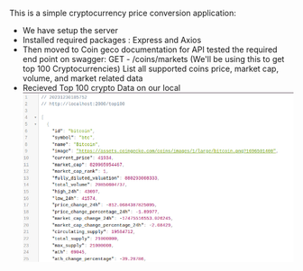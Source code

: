 This is a simple cryptocurrency price conversion application:
 - We have setup the server 
 - Installed required packages : Express and Axios
 - Then moved to Coin geco documentation for API tested the required end point on swagger: 
 GET - /coins​/markets (We'll be using this to get top 100 Cryptocurrencies)
 List all supported coins price, market cap, volume, and market related data
- Recieved Top 100 crypto Data on our local
![Alt text](<Screenshot from 2023-12-30 18-58-50.png>)

